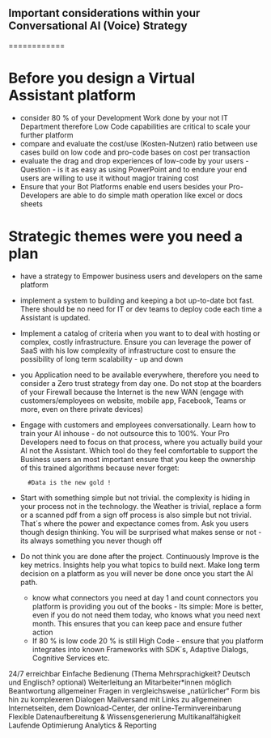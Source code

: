 ## Important considerations within your Conversational AI (Voice) Strategy
============

# Before you design a Virtual Assistant platform

- consider 80 % of your Development Work done by your not IT Department therefore Low Code capabilities are critical to scale your further platform
- compare and evaluate the cost/use (Kosten-Nutzen) ratio between use cases build on low code and pro-code bases on cost per transaction
- evaluate the drag and drop experiences of low-code by your users - Question - is it as easy as using PowerPoint and to endure your end users are willing to use it without magjor training cost
- Ensure that your Bot Platforms enable end users besides your Pro-Developers are able to do simple math operation like excel or docs sheets

# Strategic themes were you need a plan

- have a strategy to Empower business users and developers on the same platform
- implement a system to building and keeping a bot up-to-date bot fast. There should be no need for IT or dev teams to deploy code each time a Assistant  is updated.
- Implement a catalog of criteria when you want to to deal with hosting or complex, costly infrastructure. Ensure you can leverage the power of SaaS with his low complexity of infrastructure cost to ensure the possibility of long term scalability - up and down
- you Application need to be available everywhere, therefore you need to consider a Zero trust strategy from day one. Do not stop at the boarders of your Firewall because the Internet is the new WAN (engage with customers/employees on website, mobile app, Facebook, Teams or more, even on there private devices)
- Engage with customers and employees conversationally. Learn how to train your AI inhouse - do not outsource this to 100%. Your Pro Developers need to focus on that process, where you actually build your AI not the Assistant. Which tool do they feel comfortable to support the Business users an most important ensure that you keep the ownership of this trained algorithms because never forget:
  

        #Data is the new gold !


- Start with something simple but not trivial. the complexity is hiding in your process not in the technology. the Weather is trivial, replace a form or a scanned pdf from a sign off process is also simple but not trivial. That´s where the power and expectance comes from. Ask you users though design thinking. You will be surprised what makes sense or not - its always something you never though off
- Do not think you are done after the project. Continuously Improve is the key metrics. Insights help  you what topics to build next. Make long term decision on a platform as you will never be done once you start the AI path.

  - know what connectors you need at day 1 and count connectors you platform is providing you out of the books - Its simple: More is better, even if you do not need them today, who knows what you need next month. This ensures that you can keep pace and ensure futher action
  - If 80 % is low code 20 % is still High Code - ensure that you platform integrates into known Frameworks with SDK´s, Adaptive Dialogs, Cognitive Services etc.


24/7 erreichbar 
Einfache Bedienung (Thema Mehrsprachigkeit? Deutsch und Englisch? optional) 
Weiterleitung an Mitarbeiter*innen möglich 
Beantwortung allgemeiner Fragen in vergleichsweise „natürlicher“ Form bis hin zu komplexeren Dialogen 
Mailversand mit Links zu allgemeinen Internetseiten, dem Download-Center, der online-Terminvereinbarung 
Flexible Datenaufbereitung & Wissensgenerierung 
Multikanalfähigkeit 
Laufende Optimierung 
Analytics & Reporting 
